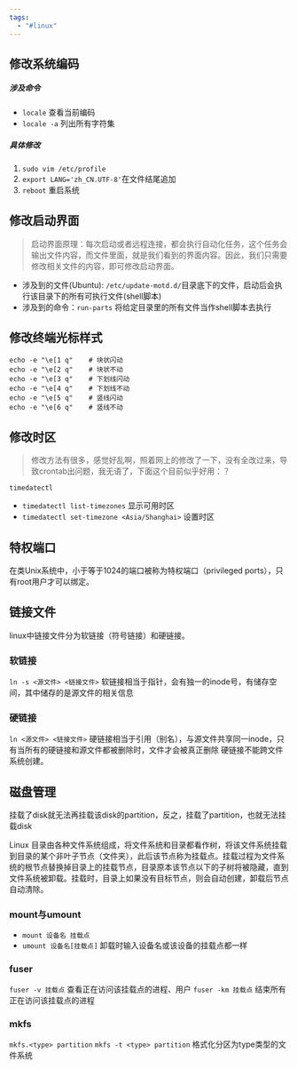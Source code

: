 ```yaml
---
tags:
  - "#linux"
---
```

## 修改系统编码
##### 涉及命令
- `locale`  查看当前编码
- `locale -a` 列出所有字符集
##### 具体修改
1. `sudo vim /etc/profile`
2. `export LANG='zh_CN.UTF-8'`在文件结尾追加
3. `reboot` 重启系统
## 修改启动界面
> 启动界面原理：每次启动或者远程连接，都会执行自动化任务，这个任务会输出文件内容，而文件里面，就是我们看到的界面内容。因此，我们只需要修改相关文件的内容，即可修改启动界面。
- 涉及到的文件(Ubuntu): `/etc/update-motd.d/`目录底下的文件，启动后会执行该目录下的所有可执行文件(shell脚本)
- 涉及到的命令：`run-parts` 将给定目录里的所有文件当作shell脚本去执行
## 修改终端光标样式
``` 
echo -e "\e[1 q"    # 块状闪动
echo -e "\e[2 q"    # 块状不动
echo -e "\e[3 q"    # 下划线闪动
echo -e "\e[4 q"    # 下划线不动
echo -e "\e[5 q"    # 竖线闪动
echo -e "\e[6 q"    # 竖线不动
```
## 修改时区
>修改方法有很多，感觉好乱啊，照着网上的修改了一下，没有全改过来，导致crontab出问题，我无语了，下面这个目前似乎好用：？

`timedatectl`
- `timedatectl list-timezones` 显示可用时区
- `timedatectl set-timezone <Asia/Shanghai>` 设置时区


## 特权端口
在类Unix系统中，小于等于1024的端口被称为特权端口（privileged ports），只有root用户才可以绑定。


## 链接文件
linux中链接文件分为软链接（符号链接）和硬链接。
### 软链接
`ln -s <源文件> <链接文件>`
软链接相当于指针，会有独一的inode号，有储存空间，其中储存的是源文件的相关信息
### 硬链接
`ln <源文件> <链接文件>`
硬链接相当于引用（别名），与源文件共享同一inode，只有当所有的硬链接和源文件都被删除时，文件才会被真正删除
硬链接不能跨文件系统创建。


## 磁盘管理
挂载了disk就无法再挂载该disk的partition，反之，挂载了partition，也就无法挂载disk

Linux 目录由各种文件系统组成，将文件系统和目录都看作树，将该文件系统挂载到目录的某个非叶子节点（文件夹），此后该节点称为挂载点。挂载过程为文件系统的根节点替换掉目录上的挂载节点，目录原本该节点以下的子树将被隐藏，直到文件系统被卸载。挂载时，目录上如果没有目标节点，则会自动创建，卸载后节点自动清除。
### mount与umount
- `mount 设备名 挂载点`
- `umount 设备名[挂载点]` 卸载时输入设备名或该设备的挂载点都一样
### fuser
`fuser -v 挂载点` 查看正在访问该挂载点的进程、用户
`fuser -km 挂载点` 结束所有正在访问该挂载点的进程

### mkfs
`mkfs.<type> partition` 
`mkfs -t <type> partition`
格式化分区为type类型的文件系统